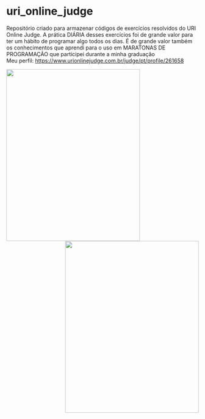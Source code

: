 # uri_online_judge

Repositório criado para armazenar códigos de exercícios resolvidos do URI Online Judge. A prática DIÁRIA desses exercícios foi de grande valor para ter um hábito de programar algo todos os dias. É de grande valor também os conhecimentos que aprendi para o uso em MARATONAS DE PROGRAMAÇÃO que participei durante a minha graduação<br>
Meu perfil: https://www.urionlinejudge.com.br/judge/pt/profile/261658
<br>

  <center>
  
  <img src="https://media.giphy.com/media/10zxDv7Hv5RF9C/giphy.gif" width="350" height="450" align="left"/> 
  <img src="https://media.giphy.com/media/l0HlFCT4uNTArsbu0/giphy.gif"width="350" height="450" align="right"/>
    </center>
